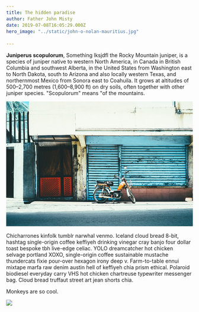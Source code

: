 ```yaml
---
title: The hidden paradise
author: Father John Misty
date: 2019-07-08T16:05:29.000Z
hero_image: "../static/john-o-nolan-mauritius.jpg"

---
```

**Juniperus scopulorum**, Something lksjdfl the Rocky Mountain juniper, is a species of juniper native to western North America, in Canada in British Columbia and southwest Alberta, in the United States from Washington east to North Dakota, south to Arizona and also locally western Texas, and northernmost Mexico from Sonora east to Coahuila. It grows at altitudes of 500–2,700 metres (1,600–8,900 ft) on dry soils, often together with other juniper species. "Scopulorum" means "of the mountains.

![Mauritius Drone Shot](../static/julia-joppien.jpg)

Chicharrones kinfolk tumblr narwhal venmo. Iceland cloud bread 8-bit, hashtag single-origin coffee keffiyeh drinking vinegar cray banjo four dollar toast bespoke tbh live-edge celiac. YOLO dreamcatcher hot chicken selvage portland XOXO, single-origin coffee sustainable mustache thundercats fixie pour-over hexagon irony deep v. Farm-to-table ennui mixtape marfa raw denim austin hell of keffiyeh chia prism ethical. Polaroid biodiesel everyday carry VHS hot chicken chartreuse typewriter messenger bag. Cloud bread truffaut street art jean shorts chia.

Monkeys are so cool.

**![](/public/static/mahkeo-monkey.jpg)**